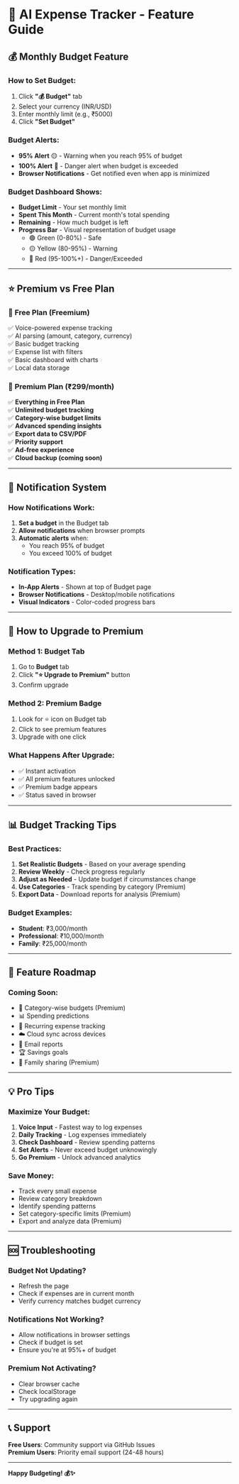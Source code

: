 # 🎉 AI Expense Tracker - Feature Guide

## 💰 Monthly Budget Feature

### How to Set Budget:
1. Click **"💰 Budget"** tab
2. Select your currency (INR/USD)
3. Enter monthly limit (e.g., ₹5000)
4. Click **"Set Budget"**

### Budget Alerts:
- **95% Alert** 🟡 - Warning when you reach 95% of budget
- **100% Alert** 🔴 - Danger alert when budget is exceeded
- **Browser Notifications** - Get notified even when app is minimized

### Budget Dashboard Shows:
- **Budget Limit** - Your set monthly limit
- **Spent This Month** - Current month's total spending
- **Remaining** - How much budget is left
- **Progress Bar** - Visual representation of budget usage
  - 🟢 Green (0-80%) - Safe
  - 🟡 Yellow (80-95%) - Warning
  - 🔴 Red (95-100%+) - Danger/Exceeded

---

## ⭐ Premium vs Free Plan

### 🎁 **Free Plan** (Freemium)
✅ Voice-powered expense tracking  
✅ AI parsing (amount, category, currency)  
✅ Basic budget tracking  
✅ Expense list with filters  
✅ Basic dashboard with charts  
✅ Local data storage  

### 🌟 **Premium Plan** (₹299/month)
✅ **Everything in Free Plan**  
✅ **Unlimited budget tracking**  
✅ **Category-wise budget limits**  
✅ **Advanced spending insights**  
✅ **Export data to CSV/PDF**  
✅ **Priority support**  
✅ **Ad-free experience**  
✅ **Cloud backup (coming soon)**  

---

## 🔔 Notification System

### How Notifications Work:
1. **Set a budget** in the Budget tab
2. **Allow notifications** when browser prompts
3. **Automatic alerts** when:
   - You reach 95% of budget
   - You exceed 100% of budget

### Notification Types:
- **In-App Alerts** - Shown at top of Budget page
- **Browser Notifications** - Desktop/mobile notifications
- **Visual Indicators** - Color-coded progress bars

---

## 🚀 How to Upgrade to Premium

### Method 1: Budget Tab
1. Go to **Budget** tab
2. Click **"⭐ Upgrade to Premium"** button
3. Confirm upgrade

### Method 2: Premium Badge
1. Look for ⭐ icon on Budget tab
2. Click to see premium features
3. Upgrade with one click

### What Happens After Upgrade:
- ✅ Instant activation
- ✅ All premium features unlocked
- ✅ Premium badge appears
- ✅ Status saved in browser

---

## 📊 Budget Tracking Tips

### Best Practices:
1. **Set Realistic Budgets** - Based on your average spending
2. **Review Weekly** - Check progress regularly
3. **Adjust as Needed** - Update budget if circumstances change
4. **Use Categories** - Track spending by category (Premium)
5. **Export Data** - Download reports for analysis (Premium)

### Budget Examples:
- **Student**: ₹3,000/month
- **Professional**: ₹10,000/month
- **Family**: ₹25,000/month

---

## 🎯 Feature Roadmap

### Coming Soon:
- 📱 Category-wise budgets (Premium)
- 📊 Spending predictions
- 🔄 Recurring expense tracking
- ☁️ Cloud sync across devices
- 📧 Email reports
- 🏆 Savings goals
- 👥 Family sharing (Premium)

---

## 💡 Pro Tips

### Maximize Your Budget:
1. **Voice Input** - Fastest way to log expenses
2. **Daily Tracking** - Log expenses immediately
3. **Check Dashboard** - Review spending patterns
4. **Set Alerts** - Never exceed budget unknowingly
5. **Go Premium** - Unlock advanced analytics

### Save Money:
- Track every small expense
- Review category breakdown
- Identify spending patterns
- Set category-specific limits (Premium)
- Export and analyze data (Premium)

---

## 🆘 Troubleshooting

### Budget Not Updating?
- Refresh the page
- Check if expenses are in current month
- Verify currency matches budget currency

### Notifications Not Working?
- Allow notifications in browser settings
- Check if budget is set
- Ensure you're at 95%+ of budget

### Premium Not Activating?
- Clear browser cache
- Check localStorage
- Try upgrading again

---

## 📞 Support

**Free Users**: Community support via GitHub Issues  
**Premium Users**: Priority email support (24-48 hours)

---

**Happy Budgeting! 💰✨**
